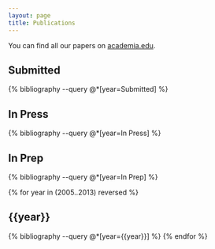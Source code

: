 ```yaml
---
layout: page
title: Publications
---
```


You can find all our papers on [academia.edu](http://www.academia.edu/).

## Submitted
{% bibliography --query @*[year=Submitted] %}

## In Press
{% bibliography --query @*[year=In Press] %}

## In Prep
{% bibliography --query @*[year=In Prep] %}

{% for year in (2005..2013) reversed %}
## {{year}}
{% bibliography --query @*[year={{year}}] %}
{% endfor %}
